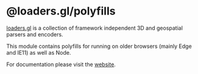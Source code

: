 # @loaders.gl/polyfills

[loaders.gl](https://loaders.gl/docs) is a collection of framework independent 3D and geospatial parsers and encoders.

This module contains polyfills for running on older browsers (mainly Edge and IE11) as well as Node.

For documentation please visit the [website](https://loaders.gl).
